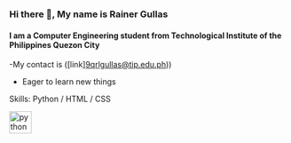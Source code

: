 ### Hi there 👋, My name is Rainer Gullas
#### I am a Computer Engineering student from Technological Institute of the Philippines Quezon City
-My contact is ([link]9qrlgullas@tip.edu.ph))
- Eager to learn new things

Skills: Python / HTML / CSS



[<img src='https://cdn.jsdelivr.net/npm/simple-icons@3.0.1/icons/python.svg' alt='python' height='40'>](https://github.com/topics/python-icon)  
